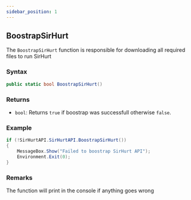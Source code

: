 ```yaml
---
sidebar_position: 1
---
```


## BoostrapSirHurt
The `BoostrapSirHurt` function is responsible for downloading all required files to run SirHurt


### Syntax

```csharp 
public static bool BoostrapSirHurt()
```

### Returns

- `bool`: Returns `true` if boostrap was successfull otherwise `false`.


### Example

```csharp
if (!SirHurtAPI.SirHurtAPI.BoostrapSirHurt())
{
    MessageBox.Show("Failed to boostrap SirHurt API");
    Environment.Exit(0);
}
```

### Remarks

The function will print in the console if anything goes wrong